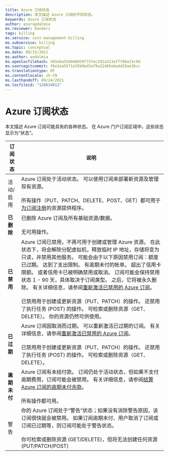 ```yaml
---
title: Azure 订阅状态
description: 本文描述 Azure 订阅的不同状态。
keywords: Azure 订阅状态
author: anuragdalmia
ms.reviewer: banders
tags: billing
ms.service: cost-management-billing
ms.subservice: billing
ms.topic: conceptual
ms.date: 09/15/2021
ms.author: andalmia
ms.openlocfilehash: 565e6a556946859f757ec291a313eff766a15c9d
ms.sourcegitcommit: f6e2ea5571e35b9ed3a79a22485eba4d20ae36cc
ms.translationtype: HT
ms.contentlocale: zh-CN
ms.lasthandoff: 09/24/2021
ms.locfileid: "128634912"
---
```

# <a name="azure-subscription-states"></a>Azure 订阅状态

本文描述 Azure 订阅可能具有的各种状态。 在 Azure 门户订阅区域中，这些状态显示为“状态”。

| 订阅状态 | 说明 |
|-------------| ----------------|
| 活动/启用 | Azure 订阅处于活动状态。 可以使用订阅来部署新资源及管理现有资源。<br><br>所有操作（PUT、PATCH、DELETE、POST、GET）都可用于[为订阅注册](../../azure-resource-manager/management/resource-providers-and-types.md#azure-portal)的资源提供程序。 |
| **已删除** | 已删除 Azure 订阅及所有基础资源/数据。<br><br>无可用操作。 |
| **已禁用** | Azure 订阅已禁用，不再可用于创建或管理 Azure 资源。 在此状态下，将会解除分配虚拟机，释放临时 IP 地址，存储将变为只读，并禁用其他服务。 可能会由于以下原因禁用订阅：额度已过期。 达到了支出限制。 有逾期未付的帐单。 超出了信用卡限额。 或者信用卡已被明确禁用或取消。 订阅可能会保持禁用状态 1 - 90 天，具体取决于订阅类型。 之后，它将被永久删除。 有关详细信息，请参阅[重新激活已禁用的 Azure 订阅](subscription-disabled.md)。<br><br>已禁用用于创建或更新资源（PUT、PATCH）的操作。 还禁用了执行任务 (POST) 的操作。 可检索或删除资源（GET、DELETE）。 你的资源仍然可供使用。 |
| **已过期** | Azure 订阅因取消而过期。 可以重新激活已过期的订阅。 有关详细信息，请参阅[重新激活已禁用的 Azure 订阅](subscription-disabled.md)。<br><br>已禁用用于创建或更新资源（PUT、PATCH）的操作。 还禁用了执行任务 (POST) 的操作。 可检索或删除资源（GET、DELETE）。|
| **逾期未付** | Azure 订阅有未结付款。 订阅仍处于活动状态，但如果不支付逾期费用，订阅可能会被禁用。 有关详细信息，请参阅[结算 Azure 订阅的逾期未付余款](resolve-past-due-balance.md)。<br><br>所有操作都可用。 |
| 警告 | 你的 Azure 订阅处于“警告”状态；如果没有消除警告原因，该订阅很快就会被禁用。 如果订阅逾期未付、用户取消了订阅或订阅已过期等，则订阅可能处于警告状态。<br><br>你可检索或删除资源 (GET/DELETE)，但将无法创建任何资源 (PUT/PATCH/POST) |
